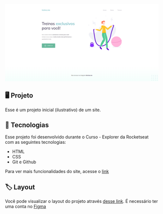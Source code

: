 <p align="center">
  <img src=".github/demonstracao.png" alt="Pré-visualização do projeto">
</p>

## 🖥️ Projeto
Esse  é um projeto inicial (ilustrativo) de um site.

## 🚀 Tecnologias
Esse projeto  foi desenvolvido durante o Curso - Explorer da Rocketseat com as seguintes tecnologias:

- HTML
- CSS
- Git e Github

Para ver mais funcionalidades do site, acesse o [link](https://guilhermesousag.github.io/02-Projeto---Explorer--Tela-de-site---acompanhando-/)

## 🏷️ Layout
Você pode visualizar o layout do projeto através
[desse link](https://www.figma.com/file/nyiUUJVcwxz3rvSf6HQG6E/Explorer---Projeto-02-(Copy)?type=design&node-id=0-1&t=ECeH5awxnbjlzBFX-0).
É necessário ter uma conta no [Figma](https://www.figma.com)